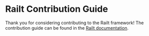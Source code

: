 # Railt Contribution Guide

Thank you for considering contributing to the Railt framework! 
The contribution guide can be found in the [Railt documentation](https://railt.org/docs/extra/contributions).


